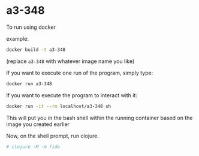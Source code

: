 # a3-348


To run using docker

example: 

```bash
docker build -t a3-348
```

(replace `a3-348` with whatever image name you like)

If you want to execute one run of the program, simply type: 
```bash
docker run a3-348
```

If you want to execute the program to interact with it: 

```bash
docker run -it --rm localhost/a3-348 sh
```
This will put you in the bash shell within the running container based on the image you created earlier

Now, on the shell prompt, run clojure. 
```bash
# clojure -M -m fido
```

